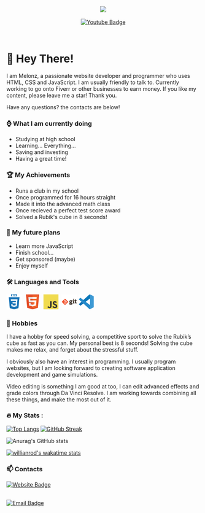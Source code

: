 <p align="center">
  <img height="300" object-fit="cover" src="https://user-images.githubusercontent.com/100125080/155830273-ce197336-3a81-4f0f-80e1-b84895cfde37.png">
</p>
<div id="badges">
  <div id="badges">
  <p align="center">
    <a href="https://www.youtube.com/channel/UCKPut_fp7h4snzP0eUEiFjw">
      <img src="https://img.shields.io/badge/YouTube-red?style=for-the-badge&logo=youtube&logoColor=white" alt="Youtube Badge"/>
    </a>
  </p>
</div>
  <p align="center">
  <img src="https://komarev.com/ghpvc/?username=oMelonz&style=flat-square&color=blue" alt=""/>
  </p>
  
# 👋 Hey There!

I am Melonz, a passionate website developer and programmer who uses HTML, CSS and JavaScript. I am usually friendly to talk to. Currently working to go onto Fiverr or other businesses to earn money. If you like my content, please leave me a star! Thank you. 

Have any questions? the contacts are below!
  
### ⌚ What I am currently doing

- Studying at high school
- Learning... Everything...
- Saving and investing
- Having a great time!
  
### 🏆 My Achievements

- Runs a club in my school
- Once programmed for 16 hours straight
- Made it into the advanced math class
- Once recieved a perfect test score award
- Solved a Rubik's cube in 8 seconds!
  
### 🔂 My future plans
  
- Learn more JavaScript
- Finish school...
- Get sponsored (maybe)
- Enjoy myself
 
### :hammer_and_wrench: Languages and Tools
<div>
  <img src="https://github.com/devicons/devicon/blob/master/icons/css3/css3-plain-wordmark.svg"  title="CSS3" alt="CSS" width="40" height="40"/>&nbsp;
  <img src="https://github.com/devicons/devicon/blob/master/icons/html5/html5-original.svg" title="HTML5" alt="HTML" width="40" height="40"/>&nbsp;
  <img src="https://github.com/devicons/devicon/blob/master/icons/javascript/javascript-original.svg" title="JavaScript" alt="JavaScript" width="40" height="40"/>&nbsp;
  <img src="https://github.com/devicons/devicon/blob/master/icons/git/git-original-wordmark.svg" title="Git" **alt="Git" width="40" height="40"/>
  <img src="https://github.com/devicons/devicon/blob/master/icons/vscode/vscode-original.svg" title="VsCode" **alt="VsCode" width="40" height="40"/>


### 🌱 Hobbies

I have a hobby for speed solving, a competitive sport to solve the Rubik’s cube as fast as you can. My personal best is 8 seconds! Solving the cube makes me relax, and forget about the stressful stuff.

I obviously also have an interest in programming. I usually program websites, but I am looking forward to creating software application development and game simulations.

Video editing is something I am good at too, I can edit advanced effects and grade colors through Da Vinci Resolve. I am working towards combining all these things, and make the most out of it.

### :fire: My Stats :
[![Top Langs](https://github-readme-stats.vercel.app/api/top-langs/?username=anuraghazra&theme=tokyonight)](https://github.com/anuraghazra/github-readme-stats) [![GitHub Streak](http://github-readme-streak-stats.herokuapp.com?user=oMelonz&theme=tokyonight)](https://git.io/streak-stats)

![Anurag's GitHub stats](https://github-readme-stats.vercel.app/api?username=oMelonz&show_icons=true&theme=tokyonight)
  
[![willianrod's wakatime stats](https://github-readme-stats.vercel.app/api/wakatime?username=Melonz&theme=tokyonight)](https://github.com/anuraghazra/github-readme-stats)
### 📫 Contacts
  
<a href="https://melonzport.netlify.app/">
<img src="https://img.shields.io/badge/Website-Click me-orange" alt="Website Badge"/>

<br><a href="https://mail.google.com/mail/u/0/#inbox?compose=new">
<img src="https://img.shields.io/badge/Email-Contact Me-red" alt="Email Badge"/>
